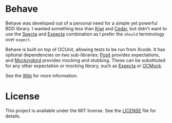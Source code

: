 Behave
======

Behave was developed out of a personal need for a simple yet powerful BDD library. I wanted something less than [Kiwi]() and [Cedar](), but didn't want to use the [Specta]() and [Expecta]() combination as I prefer the `should` terminology over `expect`.

Behave is built on top of OCUnit, allowing tests to be run from Xcode. It has optional dependencies on two sub-libraries: [Posit]() provides expectations, and [Mockingbird]() provides mocking and stubbing. These can be substituted for any other expectation or mocking library, such as [Expecta]() or [OCMock]().

See the [Wiki]() for more information.

License
=======

This project is available under the MIT license. See the [LICENSE]() file for details.

[Posit]: https://github.com/rdavies/Posit
[Mockingbird]: https://github.com/rdavies/Mockingbird
[Kiwi]: https://github.com/allending/Kiwi
[Cedar]: https://github.com/pivotal/cedar
[Specta]: https://github.com/petejkim/specta
[Expecta]: https://github.com/petejkim/expecta
[OCMock]: http://www.sente.ch/software/ocunit
[Wiki]: https://github.com/rdavies/Behave/wiki
[LICENSE]: https://github.com/rdavies/Behave/blob/master/LICENSE